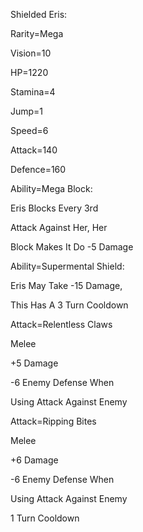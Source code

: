 Shielded Eris:

Rarity=Mega

Vision=10

HP=1220

Stamina=4

Jump=1

Speed=6

Attack=140

Defence=160

Ability=Mega Block:

Eris Blocks Every 3rd 

Attack Against Her, Her

Block Makes It Do -5 Damage

Ability=Supermental Shield:

Eris May Take -15 Damage,

This Has A 3 Turn Cooldown

Attack=Relentless Claws

Melee

+5 Damage

-6 Enemy Defense When

Using Attack Against Enemy

Attack=Ripping Bites

Melee

+6 Damage

-6 Enemy Defense When

Using Attack Against Enemy

1 Turn Cooldown
